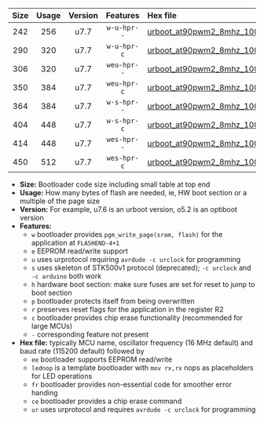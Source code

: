 |Size|Usage|Version|Features|Hex file|
|:-:|:-:|:-:|:-:|:--|
|242|256|u7.7|`w-u-hpr--`|[urboot_at90pwm2_8mhz_1000000bps_lednop_ur.hex](https://raw.githubusercontent.com/stefanrueger/urboot.hex/main/mcus/at90pwm2/fcpu_8mhz/1000000_bps/urboot_at90pwm2_8mhz_1000000bps_lednop_ur.hex)|
|290|320|u7.7|`w-u-hpr-c`|[urboot_at90pwm2_8mhz_1000000bps_lednop_fr_ce_ur.hex](https://raw.githubusercontent.com/stefanrueger/urboot.hex/main/mcus/at90pwm2/fcpu_8mhz/1000000_bps/urboot_at90pwm2_8mhz_1000000bps_lednop_fr_ce_ur.hex)|
|306|320|u7.7|`weu-hpr--`|[urboot_at90pwm2_8mhz_1000000bps_ee_lednop_ur.hex](https://raw.githubusercontent.com/stefanrueger/urboot.hex/main/mcus/at90pwm2/fcpu_8mhz/1000000_bps/urboot_at90pwm2_8mhz_1000000bps_ee_lednop_ur.hex)|
|350|384|u7.7|`weu-hpr-c`|[urboot_at90pwm2_8mhz_1000000bps_ee_lednop_fr_ce_ur.hex](https://raw.githubusercontent.com/stefanrueger/urboot.hex/main/mcus/at90pwm2/fcpu_8mhz/1000000_bps/urboot_at90pwm2_8mhz_1000000bps_ee_lednop_fr_ce_ur.hex)|
|364|384|u7.7|`w-s-hpr--`|[urboot_at90pwm2_8mhz_1000000bps_lednop_fr.hex](https://raw.githubusercontent.com/stefanrueger/urboot.hex/main/mcus/at90pwm2/fcpu_8mhz/1000000_bps/urboot_at90pwm2_8mhz_1000000bps_lednop_fr.hex)|
|404|448|u7.7|`w-s-hpr-c`|[urboot_at90pwm2_8mhz_1000000bps_lednop_fr_ce.hex](https://raw.githubusercontent.com/stefanrueger/urboot.hex/main/mcus/at90pwm2/fcpu_8mhz/1000000_bps/urboot_at90pwm2_8mhz_1000000bps_lednop_fr_ce.hex)|
|414|448|u7.7|`wes-hpr--`|[urboot_at90pwm2_8mhz_1000000bps_ee_lednop_fr.hex](https://raw.githubusercontent.com/stefanrueger/urboot.hex/main/mcus/at90pwm2/fcpu_8mhz/1000000_bps/urboot_at90pwm2_8mhz_1000000bps_ee_lednop_fr.hex)|
|450|512|u7.7|`wes-hpr-c`|[urboot_at90pwm2_8mhz_1000000bps_ee_lednop_fr_ce.hex](https://raw.githubusercontent.com/stefanrueger/urboot.hex/main/mcus/at90pwm2/fcpu_8mhz/1000000_bps/urboot_at90pwm2_8mhz_1000000bps_ee_lednop_fr_ce.hex)|

- **Size:** Bootloader code size including small table at top end
- **Usage:** How many bytes of flash are needed, ie, HW boot section or a multiple of the page size
- **Version:** For example, u7.6 is an urboot version, o5.2 is an optiboot version
- **Features:**
  + `w` bootloader provides `pgm_write_page(sram, flash)` for the application at `FLASHEND-4+1`
  + `e` EEPROM read/write support
  + `u` uses urprotocol requiring `avrdude -c urclock` for programming
  + `s` uses skeleton of STK500v1 protocol (deprecated); `-c urclock` and `-c arduino` both work
  + `h` hardware boot section: make sure fuses are set for reset to jump to boot section
  + `p` bootloader protects itself from being overwritten
  + `r` preserves reset flags for the application in the register R2
  + `c` bootloader provides chip erase functionality (recommended for large MCUs)
  + `-` corresponding feature not present
- **Hex file:** typically MCU name, oscillator frequency (16 MHz default) and baud rate (115200 default) followed by
  + `ee` bootloader supports EEPROM read/write
  + `lednop` is a template bootloader with `mov rx,rx` nops as placeholders for LED operations
  + `fr` bootloader provides non-essential code for smoother error handing
  + `ce` bootloader provides a chip erase command
  + `ur` uses urprotocol and requires `avrdude -c urclock` for programming
